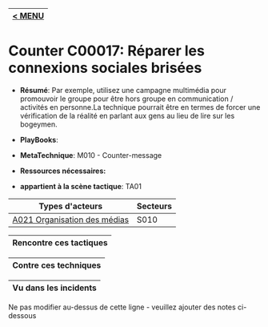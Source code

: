 |[< MENU](../README.md)|
|---|
# Counter C00017: Réparer les connexions sociales brisées

* **Résumé**: Par exemple, utilisez une campagne multimédia pour promouvoir le groupe pour être hors groupe en communication / activités en personne.La technique pourrait être en termes de forcer une vérification de la réalité en parlant aux gens au lieu de lire sur les bogeymen.

* **PlayBooks**:

* **MetaTechnique**: M010 - Counter-message

* **Ressources nécessaires:**

* **appartient à la scène tactique**: TA01


|Types d'acteurs |Secteurs |
|----------- |------- |
|[A021 Organisation des médias](../../generated_pages/actortypes/A021.md) |S010 |



|Rencontre ces tactiques |
|---------------------- |



|Contre ces techniques |
|------------------------- |



|Vu dans les incidents |
|----------------- |


Ne pas modifier au-dessus de cette ligne - veuillez ajouter des notes ci-dessous